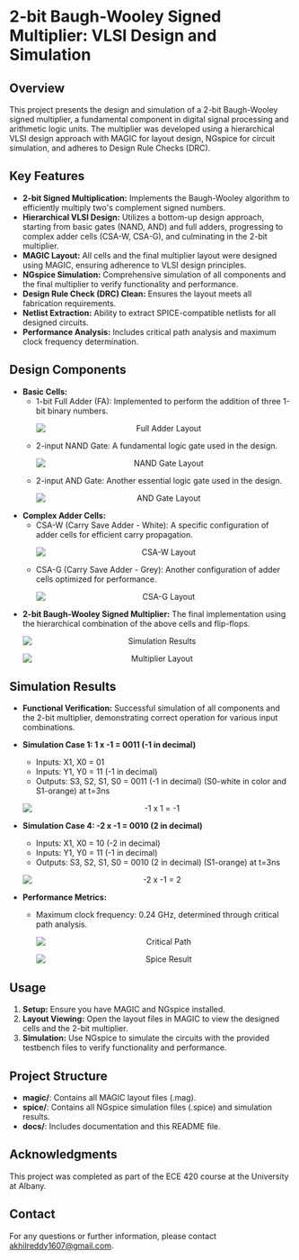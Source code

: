 # 2-bit Baugh-Wooley Signed Multiplier: VLSI Design and Simulation

## Overview

This project presents the design and simulation of a 2-bit Baugh-Wooley signed multiplier, a fundamental component in digital signal processing and arithmetic logic units. The multiplier was developed using a hierarchical VLSI design approach with MAGIC for layout design, NGspice for circuit simulation, and adheres to Design Rule Checks (DRC).

## Key Features

* **2-bit Signed Multiplication:** Implements the Baugh-Wooley algorithm to efficiently multiply two's complement signed numbers.
* **Hierarchical VLSI Design:** Utilizes a bottom-up design approach, starting from basic gates (NAND, AND) and full adders, progressing to complex adder cells (CSA-W, CSA-G), and culminating in the 2-bit multiplier.
* **MAGIC Layout:** All cells and the final multiplier layout were designed using MAGIC, ensuring adherence to VLSI design principles.
* **NGspice Simulation:** Comprehensive simulation of all components and the final multiplier to verify functionality and performance.
* **Design Rule Check (DRC) Clean:** Ensures the layout meets all fabrication requirements.
* **Netlist Extraction:** Ability to extract SPICE-compatible netlists for all designed circuits.
* **Performance Analysis:** Includes critical path analysis and maximum clock frequency determination.

## Design Components

* **Basic Cells:**
    * 1-bit Full Adder (FA): Implemented to perform the addition of three 1-bit binary numbers.
        <p align="center"><img src="/images/famagic.jpg" alt="Full Adder Layout" style="display: block; margin: 0 auto;"></p>
    * 2-input NAND Gate: A fundamental logic gate used in the design.
        <p align="center"><img src="/images/nandmagic.png" alt="NAND Gate Layout" style="display: block; margin: 0 auto;"></p>
    * 2-input AND Gate: Another essential logic gate used in the design.
        <p align="center"><img src="/images/andmagic.png" alt="AND Gate Layout" style="display: block; margin: 0 auto;"></p>
* **Complex Adder Cells:**
    * CSA-W (Carry Save Adder - White): A specific configuration of adder cells for efficient carry propagation.
        <p align="center"><img src="/images/csawmagic.png" alt="CSA-W Layout" style="display: block; margin: 0 auto;"></p>
    * CSA-G (Carry Save Adder - Grey): Another configuration of adder cells optimized for performance.
        <p align="center"><img src="/images/csagmagic.png" alt="CSA-G Layout" style="display: block; margin: 0 auto;"></p>
* **2-bit Baugh-Wooley Signed Multiplier:** The final implementation using the hierarchical combination of the above cells and flip-flops.
    <p align="center"><img src="/images/layout.png" alt="Simulation Results" style="display: block; margin: 0 auto;"></p>
    <p align="center"><img src="/images/mulmagic.png" alt="Multiplier Layout" style="display: block; margin: 0 auto;"></p>

## Simulation Results

* **Functional Verification:** Successful simulation of all components and the 2-bit multiplier, demonstrating correct operation for various input combinations.

* **Simulation Case 1: 1 x -1 = 0011 (-1 in decimal)**
    * Inputs: X1, X0 = 01
    * Inputs: Y1, Y0 = 11 (-1 in decimal)
    * Outputs: S3, S2, S1, S0 = 0011 (-1 in decimal) (S0-white in color and S1-orange) at t=3ns
    <p align="center"><img src="/images/-1x1.png" alt="-1 x 1 = -1" style="display: block; margin: 0 auto;"></p>

* **Simulation Case 4: -2 x -1 = 0010 (2 in decimal)**
    * Inputs: X1, X0 = 10 (-2 in decimal)
    * Inputs: Y1, Y0 = 11 (-1 in decimal)
    * Outputs: S3, S2, S1, S0 = 0010 (2 in decimal) (S1-orange) at t=3ns
    <p align="center"><img src="/images/-2x-1.png" alt="-2 x -1 = 2" style="display: block; margin: 0 auto;"></p>
* **Performance Metrics:**
    * Maximum clock frequency: 0.24 GHz, determined through critical path analysis.
        <p align="center"><img src="/images/criticalpath.png" alt="Critical Path" style="display: block; margin: 0 auto;"></p>
        <p align="center"><img src="/images/spiceresult.png" alt="Spice Result" style="display: block; margin: 0 auto;"></p>

## Usage

1.  **Setup:** Ensure you have MAGIC and NGspice installed.
2.  **Layout Viewing:** Open the layout files in MAGIC to view the designed cells and the 2-bit multiplier.
3.  **Simulation:** Use NGspice to simulate the circuits with the provided testbench files to verify functionality and performance.

## Project Structure

* **magic/**: Contains all MAGIC layout files (.mag).
* **spice/**: Contains all NGspice simulation files (.spice) and simulation results.
* **docs/**: Includes documentation and this README file.

## Acknowledgments

This project was completed as part of the ECE 420 course at the University at Albany.

## Contact

For any questions or further information, please contact akhilreddy1607@gmail.com.
